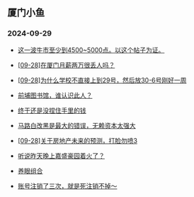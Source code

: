 ## 厦门小鱼 
### 2024-09-29

+ [这一波牛市至少到4500~5000点。以这个帖子为证。](http://bbs.xmfish.com/read-htm-tid-18247430.html)

+ [[09-28]在厦门月薪两万很丢人吗？](http://bbs.xmfish.com/read-htm-tid-18247476.html)

+ [[09-28]为什么学校不直接上到29号，然后放30-6号刚好一周](http://bbs.xmfish.com/read-htm-tid-18247459.html)

+ [前埔图书馆，谁认识此人？](http://bbs.xmfish.com/read-htm-tid-18247491.html)

+ [终于还是没捏住手里的钱](http://bbs.xmfish.com/read-htm-tid-18247468.html)

+ [马路白改黑是最大的错误，无赖资本太强大](http://bbs.xmfish.com/read-htm-tid-18247498.html)

+ [[09-28]关于房地产未来的预测，打脸勿喷3](http://bbs.xmfish.com/read-htm-tid-18247467.html)

+ [听说昨天晚上嘉盛豪园着火了？](http://bbs.xmfish.com/read-htm-tid-18247550.html)

+ [养眼组合](http://bbs.xmfish.com/read-htm-tid-18247473.html)

+ [账号注销了三次，就是死注销不掉～](http://bbs.xmfish.com/read-htm-tid-18247422.html)

